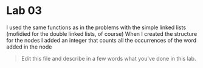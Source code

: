 # Lab 03
I used the same functions as in the problems with the simple linked lists (mofidied for the double
linked lists, of course)
When I created the structure for the nodes I added an integer that counts all the occurrences of the word added
in the node

> Edit this file and describe in a few words what you've done in this lab.


